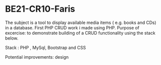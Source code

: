 # BE21-CR10-Faris 

The subject is a tool to display available media items ( e.g. books and CDs) in a database.
First PHP CRUD work i made using PHP. 
Purpose of excercise: to demonstrate building of a CRUD functionality using the stack below.

Stack : PHP , MySql, Bootstrap and CSS

Potential improvements: design 


